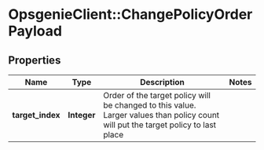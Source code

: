 # OpsgenieClient::ChangePolicyOrderPayload

## Properties
Name | Type | Description | Notes
------------ | ------------- | ------------- | -------------
**target_index** | **Integer** | Order of the target policy will be changed to this value. Larger values than policy count will put the target policy to last place | 


